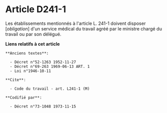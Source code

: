 # Article D241-1

Les établissements mentionnés à l'article L. 241-1 doivent disposer [*obligation*] d'un service médical du travail agréé par
le ministre chargé du travail ou par son délégué.

**Liens relatifs à cet article**

	**Anciens textes**:

	  - Décret n°52-1263 1952-11-27
	  - Décret n°69-263 1969-06-13 ART. 1
	  - Loi n°1946-10-11

	**Cite**:

	  - Code du travail - art. L241-1 (M)

	**Codifié par**:

	  - Décret n°73-1048 1973-11-15
